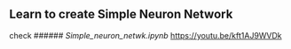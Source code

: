 ## Learn to create Simple Neuron Network ##          
 check ###### _Simple_neuron_netwk.ipynb_ https://youtu.be/kft1AJ9WVDk
